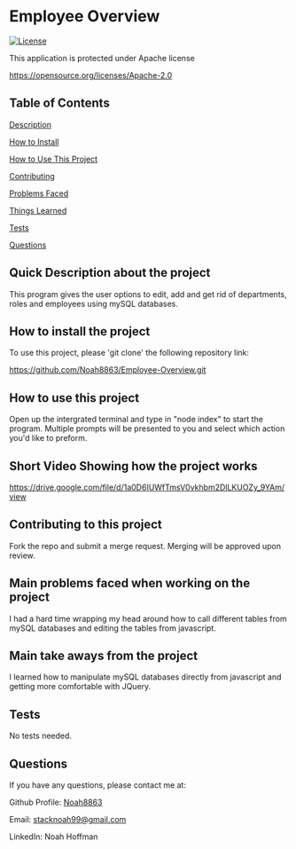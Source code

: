    # Employee Overview 


  [![License](https://img.shields.io/badge/License-Apache_2.0-blue.svg)](https://opensource.org/licenses/Apache-2.0)

  This application is protected under Apache license

  https://opensource.org/licenses/Apache-2.0 


  ## Table of Contents
  [Description](#quick-description-about-the-project)

  [How to Install](#how-to-install-the-project)

  [How to Use This Project](#how-to-use-this-project)

  [Contributing](#contributing-to-this-project)

  [Problems Faced](#main-problems-faced-when-working-on-the-project)

  [Things Learned](#main-take-aways-from-the-project)

  [Tests](#tests)

  [Questions](#questions)


  ## Quick Description about the project 

  This program gives the user options to edit, add and get rid of departments, roles and employees using mySQL databases.  

  ## How to install the project 

  To use this project, please 'git clone' the following repository link: 

  https://github.com/Noah8863/Employee-Overview.git 

  ## How to use this project 

  Open up the intergrated terminal and type in "node index" to start the program. Multiple prompts will be presented to you and select which action you'd like to preform.  
  
  ## Short Video Showing how the project works
  
  https://drive.google.com/file/d/1a0D6IUWfTmsV0vkhbm2DlLKUOZy_9YAm/view

  ## Contributing to this project
  Fork the repo and submit a merge request. Merging will be approved upon review.  

  ## Main problems faced when working on the project 
 
  I had a hard time wrapping my head around how to call different tables from mySQL databases and editing the tables from javascript. 

  ## Main take aways from the project 

  I learned how to manipulate mySQL databases directly from javascript and getting more comfortable with JQuery.  

  ## Tests 

  No tests needed. 

  ## Questions 

  If you have any questions, please contact me at: 
 
  Github Profile: [Noah8863](https://github.com/Noah8863)  

  Email: stacknoah99@gmail.com 

  LinkedIn: Noah Hoffman

